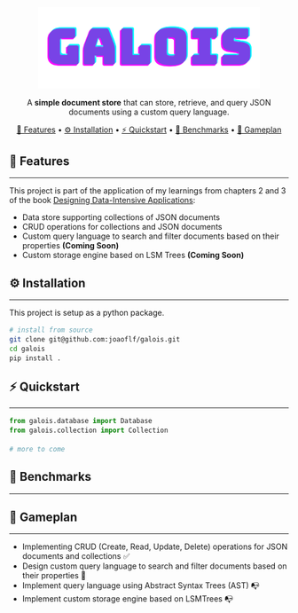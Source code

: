 <div align="center">
    <img alt="Galois Logo" src="./assets/galois.png" alt="Logo" width="400">
    
A **simple document store** that can store, retrieve, and query JSON documents using a custom query language.

[🎯 Features](#-features) •
[⚙️ Installation](#️-installation) •
[⚡️ Quickstart](#️-quickstart) •
[🤖 Benchmarks](#-benchmarks) •
[🏈 Gameplan](#-gameplan)


</div>

## 🎯 Features
---
This project is part of the application of my learnings from chapters 2 and 3 of the  book [Designing Data-Intensive Applications](https://www.oreilly.com/library/view/designing-data-intensive-applications/9781491903063/):

* Data store supporting collections of JSON documents
* CRUD operations for collections and JSON documents
* Custom query language to search and filter documents based on their properties **(Coming Soon)**
* Custom storage engine based on LSM Trees **(Coming Soon)**

## ⚙️ Installation
---
This project is setup as a python package.
```bash
# install from source
git clone git@github.com:joaoflf/galois.git
cd galois 
pip install .
```

## ⚡️ Quickstart
---
```python
from galois.database import Database
from galois.collection import Collection

# more to come
```

## 🤖 Benchmarks
---
## 🏈 Gameplan
---
* Implementing CRUD (Create, Read, Update, Delete) operations for JSON documents and collections ✅
* Design custom query language to search and filter documents based on their properties 🔄 
* Implement query language using Abstract Syntax Trees (AST) 📭
* Implement custom storage engine based on LSMTrees 📭
